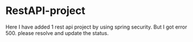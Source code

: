 # RestAPI-project

Here I have added 1 rest api project by using spring security.
But I got error 500.
please resolve and update the status.
